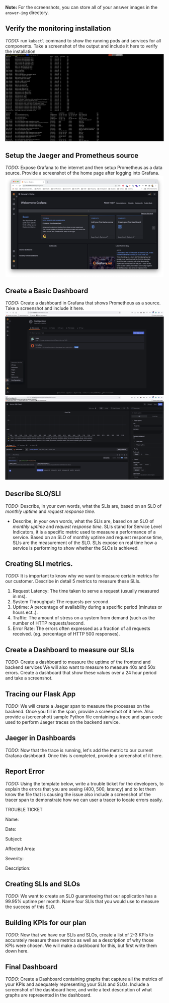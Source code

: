 **Note:** For the screenshots, you can store all of your answer images in the `answer-img` directory.

## Verify the monitoring installation

*TODO:* run `kubectl` command to show the running pods and services for all components. Take a screenshot of the output and include it here to verify the installation
![](answer-img/all-resources.png)
## Setup the Jaeger and Prometheus source
*TODO:* Expose Grafana to the internet and then setup Prometheus as a data source. Provide a screenshot of the home page after logging into Grafana.
![](answer-img/expose-grafana.png)
## Create a Basic Dashboard
*TODO:* Create a dashboard in Grafana that shows Prometheus as a source. Take a screenshot and include it here.
![](answer-img/datasource-prometheus.png)
![](answer-img/datasource-prometheus-1.png)
## Describe SLO/SLI
*TODO:* Describe, in your own words, what the SLIs are, based on an SLO of *monthly uptime* and *request response time*.
* Describe, in your own words, what the SLIs are, based on an SLO of *monthly uptime* and *request response time*.
SLIs stand for Service Level Indicators, it is a specific metric used to measure a performance of a service.
Based on an SLO of monthly uptime and request response time, SLIs are the measurement of the SLO. SLIs expose on
real time how a service is performing to show whether the SLOs is achieved.

## Creating SLI metrics.
*TODO:* It is important to know why we want to measure certain metrics for our customer. Describe in detail 5 metrics to measure these SLIs. 
1. Request Latency: The time taken to serve a request (usually measured in ms).
2. System Throughput: The requests per second.
3. Uptime: A percentage of availability during a specific period (minutes or hours ect..).
4. Traffic: The amount of stress on a system from demand (such as the number of HTTP requests/second.
5. Error Rate: The errors often expressed as a fraction of all requests received. (eg. percentage of HTTP 500 responses).
## Create a Dashboard to measure our SLIs
*TODO:* Create a dashboard to measure the uptime of the frontend and backend services We will also want to measure to measure 40x and 50x errors. Create a dashboard that show these values over a 24 hour period and take a screenshot.

## Tracing our Flask App
*TODO:*  We will create a Jaeger span to measure the processes on the backend. Once you fill in the span, provide a screenshot of it here. Also provide a (screenshot) sample Python file containing a trace and span code used to perform Jaeger traces on the backend service.

## Jaeger in Dashboards
*TODO:* Now that the trace is running, let's add the metric to our current Grafana dashboard. Once this is completed, provide a screenshot of it here.

## Report Error
*TODO:* Using the template below, write a trouble ticket for the developers, to explain the errors that you are seeing (400, 500, latency) and to let them know the file that is causing the issue also include a screenshot of the tracer span to demonstrate how we can user a tracer to locate errors easily.

TROUBLE TICKET

Name:

Date:

Subject:

Affected Area:

Severity:

Description:


## Creating SLIs and SLOs
*TODO:* We want to create an SLO guaranteeing that our application has a 99.95% uptime per month. Name four SLIs that you would use to measure the success of this SLO.

## Building KPIs for our plan
*TODO*: Now that we have our SLIs and SLOs, create a list of 2-3 KPIs to accurately measure these metrics as well as a description of why those KPIs were chosen. We will make a dashboard for this, but first write them down here.

## Final Dashboard
*TODO*: Create a Dashboard containing graphs that capture all the metrics of your KPIs and adequately representing your SLIs and SLOs. Include a screenshot of the dashboard here, and write a text description of what graphs are represented in the dashboard.  
